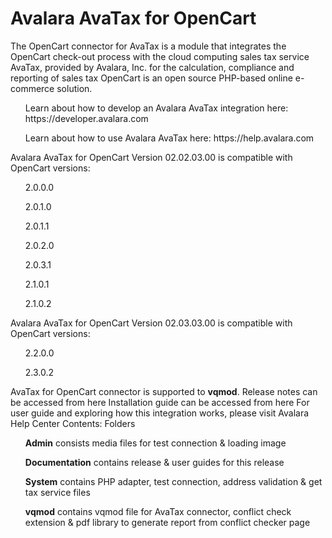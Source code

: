# Avalara AvaTax for OpenCart
The OpenCart connector for AvaTax is a module that integrates the OpenCart check-out process with the cloud computing sales tax service AvaTax, provided by Avalara, Inc. for the calculation, compliance and reporting of sales tax OpenCart is an open source PHP-based online e-commerce solution.

<p><ul>Learn about how to develop an Avalara AvaTax integration here: https://developer.avalara.com</ul>
<ul>Learn about how to use Avalara AvaTax here: https://help.avalara.com</ul></p>

Avalara AvaTax for OpenCart Version 02.02.03.00 is compatible with OpenCart versions:
<p><ul>2.0.0.0</ul>
<ul>2.0.1.0</ul>
<ul>2.0.1.1</ul>
<ul>2.0.2.0</ul>
<ul>2.0.3.1</ul>
<ul>2.1.0.1</ul>
<ul>2.1.0.2</ul></p>
Avalara AvaTax for OpenCart Version 02.03.03.00 is compatible with OpenCart versions:
<p><ul>2.2.0.0</ul>
<ul>2.3.0.2</ul></p>

AvaTax for OpenCart connector is supported to <b>vqmod</b>. 
Release notes can be accessed from here
Installation guide can be accessed from here
For user guide and exploring how this integration works, please visit Avalara Help Center
Contents:
Folders
<p><ul><b>Admin</b> consists media files for test connection & loading image</ul>
<ul><b>Documentation</b> contains release & user guides for this release</ul>
<ul><b>System</b> contains PHP adapter, test connection, address validation & get tax service files</ul>
<ul><b>vqmod</b> contains vqmod file for AvaTax connector, conflict check extension & pdf library to generate report from conflict checker page</ul></p>
